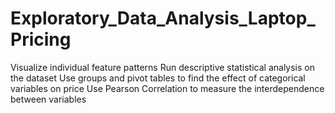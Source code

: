# Exploratory_Data_Analysis_Laptop_Pricing
 Visualize individual feature patterns Run descriptive statistical analysis on the dataset Use groups and pivot tables to find the effect of categorical variables on price Use Pearson Correlation to measure the interdependence between variables

